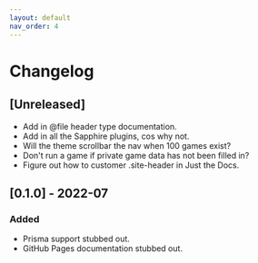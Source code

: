 ```yaml
---
layout: default
nav_order: 4
---
```


# Changelog

## [Unreleased]

- Add in @file header type documentation.
- Add in all the Sapphire plugins, cos why not.
- Will the theme scrollbar the nav when 100 games exist?
- Don't run a game if private game data has not been filled in?
- Figure out how to customer .site-header in Just the Docs.

## [0.1.0] - 2022-07

### Added

- Prisma support stubbed out.
- GitHub Pages documentation stubbed out.
